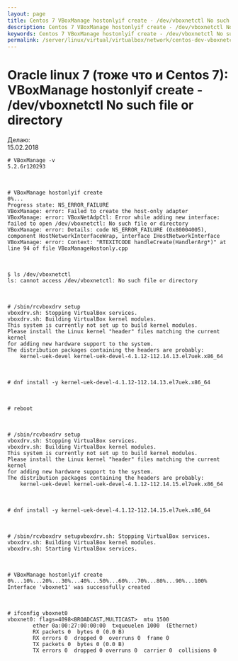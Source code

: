 ```yaml
---
layout: page
title: Centos 7 VBoxManage hostonlyif create - /dev/vboxnetctl No such file or directory
description: Centos 7 VBoxManage hostonlyif create - /dev/vboxnetctl No such file or directory
keywords: Centos 7 VBoxManage hostonlyif create - /dev/vboxnetctl No such file or directory
permalink: /server/linux/virtual/virtualbox/network/centos-dev-vboxnetctl-no-such-file-or-directory/
---
```


# Oracle linux 7 (тоже что и Centos 7): VBoxManage hostonlyif create - /dev/vboxnetctl No such file or directory

Делаю:  
15.02.2018

    # VBoxManage -v
    5.2.6r120293

<br/>

    # VBoxManage hostonlyif create
    0%...
    Progress state: NS_ERROR_FAILURE
    VBoxManage: error: Failed to create the host-only adapter
    VBoxManage: error: VBoxNetAdpCtl: Error while adding new interface: failed to open /dev/vboxnetctl: No such file or directory
    VBoxManage: error: Details: code NS_ERROR_FAILURE (0x80004005), component HostNetworkInterfaceWrap, interface IHostNetworkInterface
    VBoxManage: error: Context: "RTEXITCODE handleCreate(HandlerArg*)" at line 94 of file VBoxManageHostonly.cpp

<br/>

    $ ls /dev/vboxnetctl
    ls: cannot access /dev/vboxnetctl: No such file or directory

<br/>

    # /sbin/rcvboxdrv setup
    vboxdrv.sh: Stopping VirtualBox services.
    vboxdrv.sh: Building VirtualBox kernel modules.
    This system is currently not set up to build kernel modules.
    Please install the Linux kernel "header" files matching the current kernel
    for adding new hardware support to the system.
    The distribution packages containing the headers are probably:
        kernel-uek-devel kernel-uek-devel-4.1.12-112.14.13.el7uek.x86_64

<br/>

    # dnf install -y kernel-uek-devel-4.1.12-112.14.13.el7uek.x86_64

<br/>

    # reboot

<br/>

    # /sbin/rcvboxdrv setup
    vboxdrv.sh: Stopping VirtualBox services.
    vboxdrv.sh: Building VirtualBox kernel modules.
    This system is currently not set up to build kernel modules.
    Please install the Linux kernel "header" files matching the current kernel
    for adding new hardware support to the system.
    The distribution packages containing the headers are probably:
        kernel-uek-devel kernel-uek-devel-4.1.12-112.14.15.el7uek.x86_64

<br/>

    # dnf install -y kernel-uek-devel-4.1.12-112.14.15.el7uek.x86_64

<br/>

    # /sbin/rcvboxdrv setupvboxdrv.sh: Stopping VirtualBox services.
    vboxdrv.sh: Building VirtualBox kernel modules.
    vboxdrv.sh: Starting VirtualBox services.

<br/>

    # VBoxManage hostonlyif create
    0%...10%...20%...30%...40%...50%...60%...70%...80%...90%...100%
    Interface 'vboxnet1' was successfully created

<br/>

    # ifconfig vboxnet0
    vboxnet0: flags=4098<BROADCAST,MULTICAST>  mtu 1500
            ether 0a:00:27:00:00:00  txqueuelen 1000  (Ethernet)
            RX packets 0  bytes 0 (0.0 B)
            RX errors 0  dropped 0  overruns 0  frame 0
            TX packets 0  bytes 0 (0.0 B)
            TX errors 0  dropped 0 overruns 0  carrier 0  collisions 0
